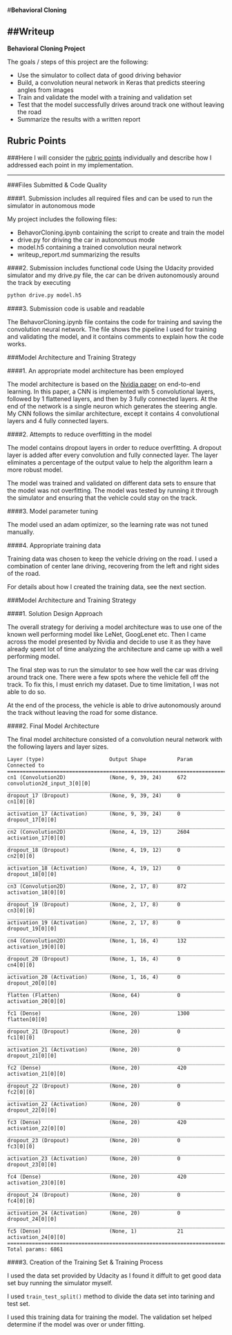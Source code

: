 #**Behavioral Cloning** 

##Writeup
---

**Behavioral Cloning Project**

The goals / steps of this project are the following:
* Use the simulator to collect data of good driving behavior
* Build, a convolution neural network in Keras that predicts steering angles from images
* Train and validate the model with a training and validation set
* Test that the model successfully drives around track one without leaving the road
* Summarize the results with a written report

## Rubric Points
###Here I will consider the [rubric points](https://review.udacity.com/#!/rubrics/432/view) individually and describe how I addressed each point in my implementation.  

---
###Files Submitted & Code Quality

####1. Submission includes all required files and can be used to run the simulator in autonomous mode

My project includes the following files:
* BehavorCloning.ipynb containing the script to create and train the model
* drive.py for driving the car in autonomous mode
* model.h5 containing a trained convolution neural network 
* writeup_report.md summarizing the results

####2. Submission includes functional code
Using the Udacity provided simulator and my drive.py file, the car can be driven autonomously around the track by executing 
```sh
python drive.py model.h5
```

####3. Submission code is usable and readable

The BehavorCloning.ipynb file contains the code for training and saving the convolution neural network. The file shows the pipeline I used for training and validating the model, and it contains comments to explain how the code works.

###Model Architecture and Training Strategy

####1. An appropriate model architecture has been employed

The model architecture is based on the [Nvidia paper](https://arxiv.org/pdf/1604.07316.pdf) on end-to-end learning. In this paper, a CNN is implemented with 5 convolutional layers, followed by 1 flattened layers, and then by 3 fully connected layers. At the end of the network is a single neuron which generates the steering angle. My CNN follows the similar architecture, except it contains 4 convolutional layers and 4 fully connected layers.

####2. Attempts to reduce overfitting in the model

The model contains dropout layers in order to reduce overfitting. A dropout layer is added after every convolution and fully connected layer. The layer eliminates a percentage of the output value to help the algorithm learn a more robust model.

The model was trained and validated on different data sets to ensure that the model was not overfitting. The model was tested by running it through the simulator and ensuring that the vehicle could stay on the track.

####3. Model parameter tuning

The model used an adam optimizer, so the learning rate was not tuned manually.

####4. Appropriate training data

Training data was chosen to keep the vehicle driving on the road. I used a combination of center lane driving, recovering from the left and right sides of the road.

For details about how I created the training data, see the next section. 

###Model Architecture and Training Strategy

####1. Solution Design Approach

The overall strategy for deriving a model architecture was to use one of the known well performing model like LeNet, GoogLenet etc. Then I came across the model presented by Nvidia and decide to use it as they have already spent lot of time analyzing the architecture and came up with a well performing model.

The final step was to run the simulator to see how well the car was driving around track one. There were a few spots where the vehicle fell off the track. To fix this, I must enrich my dataset. Due to time limitation, I was not able to do so.

At the end of the process, the vehicle is able to drive autonomously around the track without leaving the road for some distance.

####2. Final Model Architecture

The final model architecture consisted of a convolution neural network with the following layers and layer sizes.
```
Layer (type)                     Output Shape          Param       Connected to                     
====================================================================================================
cn1 (Convolution2D)              (None, 9, 39, 24)     672         convolution2d_input_3[0][0]      
____________________________________________________________________________________________________
dropout_17 (Dropout)             (None, 9, 39, 24)     0           cn1[0][0]                        
____________________________________________________________________________________________________
activation_17 (Activation)       (None, 9, 39, 24)     0           dropout_17[0][0]                 
____________________________________________________________________________________________________
cn2 (Convolution2D)              (None, 4, 19, 12)     2604        activation_17[0][0]              
____________________________________________________________________________________________________
dropout_18 (Dropout)             (None, 4, 19, 12)     0           cn2[0][0]                        
____________________________________________________________________________________________________
activation_18 (Activation)       (None, 4, 19, 12)     0           dropout_18[0][0]                 
____________________________________________________________________________________________________
cn3 (Convolution2D)              (None, 2, 17, 8)      872         activation_18[0][0]              
____________________________________________________________________________________________________
dropout_19 (Dropout)             (None, 2, 17, 8)      0           cn3[0][0]                        
____________________________________________________________________________________________________
activation_19 (Activation)       (None, 2, 17, 8)      0           dropout_19[0][0]                 
____________________________________________________________________________________________________
cn4 (Convolution2D)              (None, 1, 16, 4)      132         activation_19[0][0]              
____________________________________________________________________________________________________
dropout_20 (Dropout)             (None, 1, 16, 4)      0           cn4[0][0]                        
____________________________________________________________________________________________________
activation_20 (Activation)       (None, 1, 16, 4)      0           dropout_20[0][0]                 
____________________________________________________________________________________________________
flatten (Flatten)                (None, 64)            0           activation_20[0][0]              
____________________________________________________________________________________________________
fc1 (Dense)                      (None, 20)            1300        flatten[0][0]                    
____________________________________________________________________________________________________
dropout_21 (Dropout)             (None, 20)            0           fc1[0][0]                        
____________________________________________________________________________________________________
activation_21 (Activation)       (None, 20)            0           dropout_21[0][0]                 
____________________________________________________________________________________________________
fc2 (Dense)                      (None, 20)            420         activation_21[0][0]              
____________________________________________________________________________________________________
dropout_22 (Dropout)             (None, 20)            0           fc2[0][0]                        
____________________________________________________________________________________________________
activation_22 (Activation)       (None, 20)            0           dropout_22[0][0]                 
____________________________________________________________________________________________________
fc3 (Dense)                      (None, 20)            420         activation_22[0][0]              
____________________________________________________________________________________________________
dropout_23 (Dropout)             (None, 20)            0           fc3[0][0]                        
____________________________________________________________________________________________________
activation_23 (Activation)       (None, 20)            0           dropout_23[0][0]                 
____________________________________________________________________________________________________
fc4 (Dense)                      (None, 20)            420         activation_23[0][0]              
____________________________________________________________________________________________________
dropout_24 (Dropout)             (None, 20)            0           fc4[0][0]                        
____________________________________________________________________________________________________
activation_24 (Activation)       (None, 20)            0           dropout_24[0][0]                 
____________________________________________________________________________________________________
fc5 (Dense)                      (None, 1)             21          activation_24[0][0]              
====================================================================================================
Total params: 6861
```

####3. Creation of the Training Set & Training Process

I used the data set provided by Udacity as I found it diffult to get good data set buy running the simulator myself.

I used `train_test_split()` method to divide the data set into tarining and test set.

I used this training data for training the model. The validation set helped determine if the model was over or under fitting.
